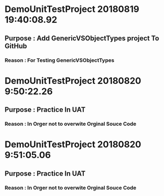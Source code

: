# DemoUnitTestProject 20180819 19:40:08.92 
##  Purpose : Add GenericVSObjectTypes project To GitHub  
###  Reason : For Testing GenericVSObjectTypes  
 
 
# DemoUnitTestProject 20180820  9:50:22.26 
##  Purpose : Practice In UAT 
###  Reason : In Orger not to overwite Orginal Souce Code  
 
 
# DemoUnitTestProject 20180820  9:51:05.06 
##  Purpose : Practice In UAT 
###  Reason : In Orger not to overwite Orginal Souce Code  
 
 
